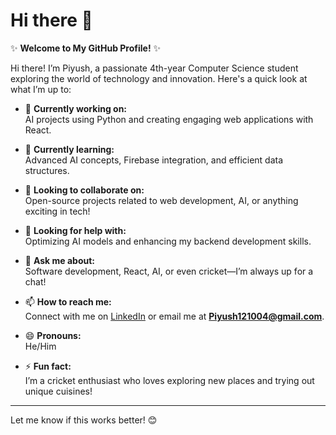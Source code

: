 # Hi there 👋  

✨ **Welcome to My GitHub Profile!** ✨  

Hi there! I’m Piyush, a passionate 4th-year Computer Science student exploring the world of technology and innovation. Here's a quick look at what I’m up to:  

- 🔭 **Currently working on:**  
  AI projects using Python and creating engaging web applications with React.  

- 🌱 **Currently learning:**  
  Advanced AI concepts, Firebase integration, and efficient data structures.  

- 👯 **Looking to collaborate on:**  
  Open-source projects related to web development, AI, or anything exciting in tech!  

- 🤔 **Looking for help with:**  
  Optimizing AI models and enhancing my backend development skills.  

- 💬 **Ask me about:**  
  Software development, React, AI, or even cricket—I’m always up for a chat!  

- 📫 **How to reach me:**  
  Connect with me on [LinkedIn](https://www.linkedin.com/in/bhavya-piyush-b682161b9/) or email me at **Piyush121004@gmail.com**.  

- 😄 **Pronouns:**  
  He/Him  

- ⚡ **Fun fact:**  
  I’m a cricket enthusiast who loves exploring new places and trying out unique cuisines!  

---

Let me know if this works better! 😊
